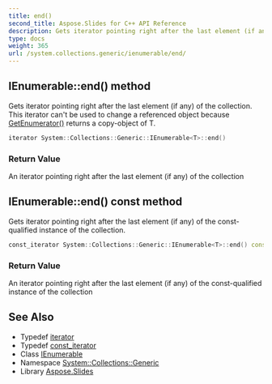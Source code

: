 ```yaml
---
title: end()
second_title: Aspose.Slides for C++ API Reference
description: Gets iterator pointing right after the last element (if any) of the collection. This iterator can't be used to change a referenced object because GetEnumerator() returns a copy-object of T.
type: docs
weight: 365
url: /system.collections.generic/ienumerable/end/
---
```

## IEnumerable::end() method


Gets iterator pointing right after the last element (if any) of the collection. This iterator can't be used to change a referenced object because [GetEnumerator()](../getenumerator/) returns a copy-object of T.

```cpp
iterator System::Collections::Generic::IEnumerable<T>::end()
```


### Return Value

An iterator pointing right after the last element (if any) of the collection

## IEnumerable::end() const method


Gets iterator pointing right after the last element (if any) of the const-qualified instance of the collection.

```cpp
const_iterator System::Collections::Generic::IEnumerable<T>::end() const
```


### Return Value

An iterator pointing right after the last element (if any) of the const-qualified instance of the collection

## See Also

* Typedef [iterator](../iterator/)
* Typedef [const_iterator](../const_iterator/)
* Class [IEnumerable](../)
* Namespace [System::Collections::Generic](../../)
* Library [Aspose.Slides](../../../)
